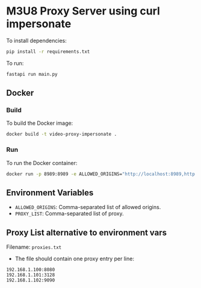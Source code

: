 # M3U8 Proxy Server using curl impersonate

To install dependencies:

```bash
pip install -r requirements.txt
```

To run:

```bash
fastapi run main.py
```

## Docker

### Build

To build the Docker image:

```bash
docker build -t video-proxy-impersonate .
```

### Run

To run the Docker container:

```bash
docker run -p 8989:8989 -e ALLOWED_ORIGINS="http://localhost:8989,http://localhost" video-proxy-impersonate
```

## Environment Variables

-   `ALLOWED_ORIGINS`: Comma-separated list of allowed origins.
-   `PROXY_LIST`: Comma-separated list of proxy.

## Proxy List alternative to environment vars

Filename: `proxies.txt`

-   The file should contain one proxy entry per line:

```plaintext
192.168.1.100:8080
192.168.1.101:3128
192.168.1.102:9090
```
